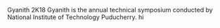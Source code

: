 Gyanith 2K18
Gyanith is the annual technical symposium conducted by National Institute of Technology Puducherry.
hi
